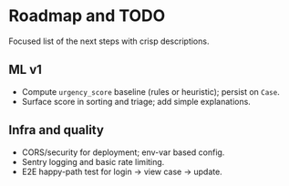 # Roadmap and TODO

Focused list of the next steps with crisp descriptions.

## ML v1

- Compute `urgency_score` baseline (rules or heuristic); persist on `Case`.
- Surface score in sorting and triage; add simple explanations.

## Infra and quality

- CORS/security for deployment; env-var based config.
- Sentry logging and basic rate limiting.
- E2E happy-path test for login → view case → update.
